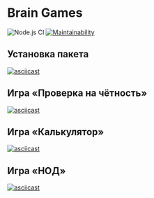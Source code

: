 # Brain Games

![Node.js CI](https://github.com/romanzemerov/frontend-project-lvl1/workflows/Node.js%20CI/badge.svg) [![Maintainability](https://api.codeclimate.com/v1/badges/a99a88d28ad37a79dbf6/maintainability)](https://codeclimate.com/github/codeclimate/codeclimate/maintainability)

## Установка пакета

[![asciicast](https://asciinema.org/a/3fGRdR8cE6Cq1MxOoOvcra7Zt.svg)](https://asciinema.org/a/3fGRdR8cE6Cq1MxOoOvcra7Zt)

## Игра &laquo;Проверка на&nbsp;чётность&raquo;

[![asciicast](https://asciinema.org/a/8LY0qABKdBXuuJQtgOK2J6gI1.svg)](https://asciinema.org/a/8LY0qABKdBXuuJQtgOK2J6gI1)

## Игра &laquo;Калькулятор&raquo;

[![asciicast](https://asciinema.org/a/wtYspiNddfuoH6L0S6iM4x3OY.svg)](https://asciinema.org/a/wtYspiNddfuoH6L0S6iM4x3OY)

## Игра &laquo;НОД&raquo;

[![asciicast](https://asciinema.org/a/YO8w7GvLHgm0THTVrYTzxyhLu.svg)](https://asciinema.org/a/YO8w7GvLHgm0THTVrYTzxyhLu)
